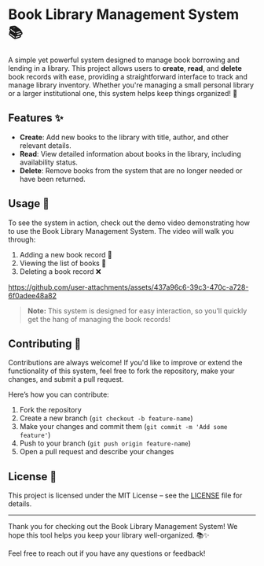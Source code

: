 # Book Library Management System 📚

A simple yet powerful system designed to manage book borrowing and lending in a library. This project allows users to **create**, **read**, and **delete** book records with ease, providing a straightforward interface to track and manage library inventory. Whether you're managing a small personal library or a larger institutional one, this system helps keep things organized! 🚀

## Features ✨

- **Create**: Add new books to the library with title, author, and other relevant details.
- **Read**: View detailed information about books in the library, including availability status.
- **Delete**: Remove books from the system that are no longer needed or have been returned.

## Usage 🎥

To see the system in action, check out the demo video demonstrating how to use the Book Library Management System. The video will walk you through:

1. Adding a new book record 📖
2. Viewing the list of books 📑
3. Deleting a book record ❌

https://github.com/user-attachments/assets/437a96c6-39c3-470c-a728-6f0adee48a82

> **Note:** This system is designed for easy interaction, so you’ll quickly get the hang of managing the book records!

## Contributing 🤝

Contributions are always welcome! If you'd like to improve or extend the functionality of this system, feel free to fork the repository, make your changes, and submit a pull request.

Here’s how you can contribute:
1. Fork the repository
2. Create a new branch (`git checkout -b feature-name`)
3. Make your changes and commit them (`git commit -m 'Add some feature'`)
4. Push to your branch (`git push origin feature-name`)
5. Open a pull request and describe your changes

## License 📝

This project is licensed under the MIT License – see the [LICENSE](LICENSE) file for details.

---

Thank you for checking out the Book Library Management System! We hope this tool helps you keep your library well-organized. 📚✨

Feel free to reach out if you have any questions or feedback!

